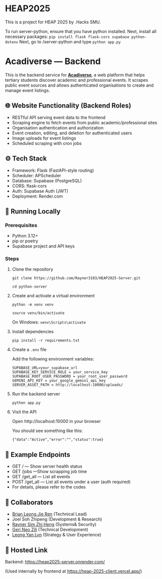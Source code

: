 # HEAP2025
This is a project for HEAP 2025 by .Hacks SMU. 

To run server-python, ensure that you have python installed.
Next, install all necessary packages:
```pip install flask flask-cors supabase python-dotenv```
Next, go to /server-python and type
```python app.py```

# Acadiverse — Backend

This is the backend service for [**Acadiverse**](https://heap-2025-client.vercel.app), a web platform that helps tertiary students discover academic and professional events. It scrapes public event sources and allows authenticated organisations to create and manage event listings.

## 🌐 Website Functionality (Backend Roles)

- RESTful API serving event data to the frontend
- Scraping engine to fetch events from public academic/professional sites
- Organisation authentication and authorization
- Event creation, editing, and deletion for authenticated users
- Image uploads for event listings
- Scheduled scraping with cron jobs

## ⚙️ Tech Stack

- Framework: Flask (FastAPI-style routing)
- Scheduler: APScheduler
- Database: Supabase (PostgreSQL)
- CORS: flask-cors
- Auth: Supabase Auth (JWT)
- Deployment: Render.com

## 🚀 Running Locally

### Prerequisites

- Python 3.12+
- pip or poetry
- Supabase project and API keys

### Steps

1. Clone the repository

   `git clone https://github.com/Rayner3103/HEAP2025-Server.git`
   
   `cd python-server`

2. Create and activate a virtual environment

   `python -m venv venv`

   `source venv/bin/activate`     
   
   On Windows: `venv\Scripts\activate`

3. Install dependencies

   `pip install -r requirements.txt`

4. Create a `.env` file

   Add the following environment variables:

   ```
   SUPABASE_URL=your_supabase_url 
   SUPABASE_KEY_SERVICE_ROLE = your_service_key  
   SUPABASE_ROOT_USER_PASSWORD = your_root_user_password
   GEMINI_API_KEY = your_google_gemini_api_key
   SERVER_ASSET_PATH = http://localhost:10000/uploads/
   ```

5. Run the backend server

   `python app.py`

6. Visit the API

   Open http://localhost:10000 in your browser

   You should see something like this:
   ```
   {"data":"Active","error":"","status":true}
   ```

## 🔁 Example Endpoints

- GET / — Show server health status
- GET /jobs —Show scrapping job time
- GET /get_all — List all events
- POST /get_all — List all events under a user (auth required)
- For details, please refer to the codes


## 👥 Collaborators

- [Brian Leong Jie Ren](https://www.linkedin.com/in/brian-leong-jie-ren/) (Technical Lead)
- Joel Soh Zhipeng (Development & Research)
- [Rayner Sim Zhi Heng](http://www.linkedin.com/in/raynersimzhiheng) (Systems& Security)
- [Geri Neo Zili](https://www.linkedin.com/in/geri-neo-8865a3341/) (Technical Development)
- [Leong Yan Lyn](https://www.linkedin.com/in/yan-lyn-leong/) (Strategy & User Experience)

## 🔗 Hosted Link

Backend: https://heap2025-server.onrender.com/

(Used internally by frontend at https://heap-2025-client.vercel.app/)
